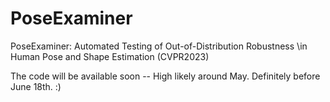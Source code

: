 # PoseExaminer
PoseExaminer: Automated Testing of Out-of-Distribution Robustness \\in Human Pose and Shape Estimation (CVPR2023)

The code will be available soon -- High likely around May. Definitely before June 18th. :)
